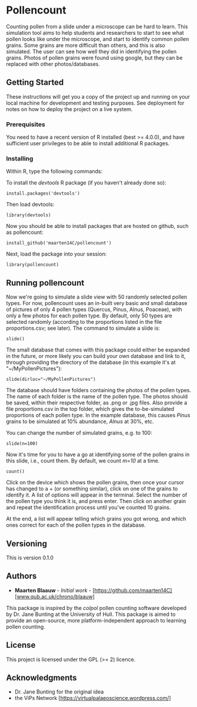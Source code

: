 # Pollencount

Counting pollen from a slide under a microscope can be hard to learn. This simulation tool aims to help students and researchers to start to see what pollen looks like under the microscope, and start to identify common pollen grains. Some grains are more difficult than others, and this is also simulated. The user can see how well they did in identifying the pollen grains. Photos of pollen grains were found using google, but they can be replaced with other photos/databases.

## Getting Started

These instructions will get you a copy of the project up and running on your local machine for development and testing purposes. See deployment for notes on how to deploy the project on a live system.

### Prerequisites

You need to have a recent version of R installed (best >= 4.0.0), and have sufficient user privileges to be able to install additional R packages. 

### Installing

Within R, type the following commands:

To install the *devtools* R package (if you haven't already done so):
```
install.packages('devtools')
```

Then load devtools:
```
library(devtools)
```

Now you should be able to install packages that are hosted on github, such as pollencount:
```
install_github('maarten14C/pollencount')
```

Next, load the package into your session:
```
library(pollencount)
```

## Running pollencount

Now we're going to simulate a slide view with 50 randomly selected pollen types. For now, pollencount uses an in-built very basic and small database of pictures of only 4 pollen types (Quercus, Pinus, Alnus, Poaceae), with only a few photos for each pollen type. By default, only 50 types are selected randomly (according to the proportions listed in the file proportions.csv; see later). The command to simulate a slide is:

```
slide()
```

The small database that comes with this package could either be expanded in the future, or more likely you can build your own database and link to it, through providing the directory of the database (in this example it's at "~/MyPollenPictures"):
```
slide(dirloc="~/MyPollenPictures")
```
The database should have folders containing the photos of the pollen types. The name of each folder is the name of the pollen type. The photos should be saved, within their respective folder, as .png or .jpg files. Also provide a file proportions.csv in the top folder, which gives the to-be-simulated proportions of each pollen type. In the example database, this causes *Pinus* grains to be simulated at 10% abundance, *Alnus* at 30%, etc. 

You can change the number of simulated grains, e.g. to 100:
```
slide(n=100)
```

Now it's time for you to have a go at identifying some of the pollen grains in this slide, i.e., count them. By default, we count *m=10* at a time.
```
count()
```

Click on the device which shows the pollen grains, then once your cursor has changed to a + (or something similar), click on one of the grains to identify it. A list of options will appear in the terminal. Select the number of the pollen type you think it is, and press enter. Then click on another grain and repeat the identification process until you've counted 10 grains. 

At the end, a list will appear telling which grains you got wrong, and which ones correct for each of the pollen types in the database.



## Versioning

This is version 0.1.0

## Authors

* **Maarten Blaauw** - *Initial work* - [https://github.com/maarten14C] [www.qub.ac.uk/chrono/blaauw]

This package is inspired by the *colpol* pollen counting software developed by Dr. Jane Bunting at the University of Hull. This package is aimed to provide an open-source, more platform-independent approach to learning pollen counting. 

## License

This project is licensed under the GPL (>= 2) licence.

## Acknowledgments

* Dr. Jane Bunting for the original idea
* the ViPs Network [https://virtualpalaeoscience.wordpress.com/] 
